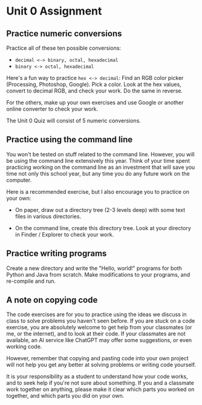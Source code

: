 # Unit 0 Assignment

## Practice numeric conversions

Practice all of these ten possible conversions:

* `decimal <-> binary, octal, hexadecimal`
* `binary <-> octal, hexadecimal`

Here's a fun way to practice `hex <-> decimal`: Find an RGB color picker
(Processing, Photoshop, Google).  Pick a color.  Look at the hex values,
convert to decimal RGB, and check your work.  Do the same in reverse.

For the others, make up your own exercises and use Google or another online
converter to check your work.

The Unit 0 Quiz will consist of 5 numeric conversions.

## Practice using the command line

You won't be tested on stuff related to the command line.  However, you will be
using the command line extensively this year.  Think of your time spent
practicing working on the command line as an investment that will save you time
not only this school year, but any time you do any future work on the computer.

Here is a recommended exercise, but I also encourage you to practice on your own:

* On paper, draw out a directory tree (2-3 levels deep) with some text files in
  various directories.  

* On the command line, create this directory tree.  Look at your directory in
  Finder / Explorer to check your work.

## Practice writing programs

Create a new directory and write the "Hello, world!" programs for both Python
and Java from scratch.  Make modifications to your programs, and re-compile and
run.

## A note on copying code

The code exercises are for you to practice using the ideas we discuss
in class to solve problems you haven't seen before.  If you are stuck
on a code exercise, you are absolutely welcome to get help from your
classmates (or me, or the internet), and to look at their code.  If
your classmates are not available, an AI service like ChatGPT may offer
some suggestions, or even working code.

However, remember that copying and pasting code into your own project will not
help you get any better at solving problems or writing code yourself.  

It is your responsibility as a student to understand how your code works, and
to seek help if you're not sure about something.  If you and a classmate work
together on anything, please make it clear which parts you worked on together,
and which parts you did on your own.


